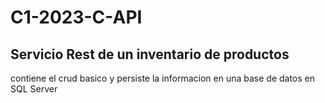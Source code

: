 # C1-2023-C-API
## Servicio Rest de un inventario de productos
contiene el crud basico y persiste la informacion en una base de datos en SQL Server

